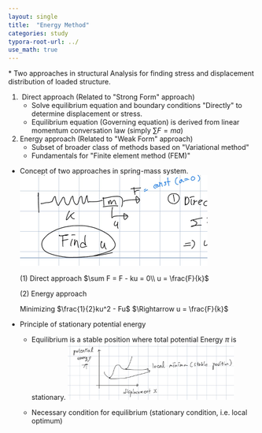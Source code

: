 ```yaml
---
layout: single
title:  "Energy Method"
categories: study
typora-root-url: ../
use_math: true
---
```


&#42; Two approaches in structural Analysis for finding stress and displacement distribution of loaded structure.

1. ​	Direct approach (Related to "Strong Form" approach)
   - Solve equilibrium equation and boundary conditions "Directly" to determine displacement or stress.
   - Equilibrium equation (Governing equation) is derived from linear momentum conversation law (simply $\sum F = ma$)
2. Energy approach (Related to "Weak Form" approach)
   - Subset of broader class of methods based on "Variational method"
   - Fundamentals for "Finite element method (FEM)"

- Concept of two approaches in spring-mass system.
  <img src="/images/2023-09-11-Energy Method/image-20230913113029744.png" alt="image-20230913113029744" style="zoom:50%;" />

  (1) Direct approach
  $\sum F = F - ku = 0\\
  u = \frac{F}{k}$

  (2) Energy approach

  Minimizing  $\frac{1}{2}ku^2 - Fu$
  $\Rightarrow u = \frac{F}{k}$

  

- Principle of stationary potential energy
  - Equilibrium is a stable position where total potential Energy $\pi$ is stationary.
    <img src="/images/2023-09-11-Energy Method/image-20230913173306768.png" alt="image-20230913173306768" style="zoom: 33%;" />
  
  - Necessary condition for equilibrium (stationary condition, i.e. local optimum)

